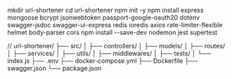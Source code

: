mkdir url-shortener
cd url-shortener
npm init -y
npm install express mongoose bcrypt jsonwebtoken passport-google-oauth20 dotenv swagger-jsdoc swagger-ui-express redis ioredis axios rate-limiter-flexible helmet body-parser cors
npm install --save-dev nodemon jest supertest



//
url-shortener/
├── src/
│   ├── controllers/
│   ├── models/
│   ├── routes/
│   ├── services/
│   ├── utils/
│   ├── middlewares/
│   ├── tests/
│   └── index.js
├── .env
├── docker-compose.yml
├── Dockerfile
├── swagger.json
└── package.json